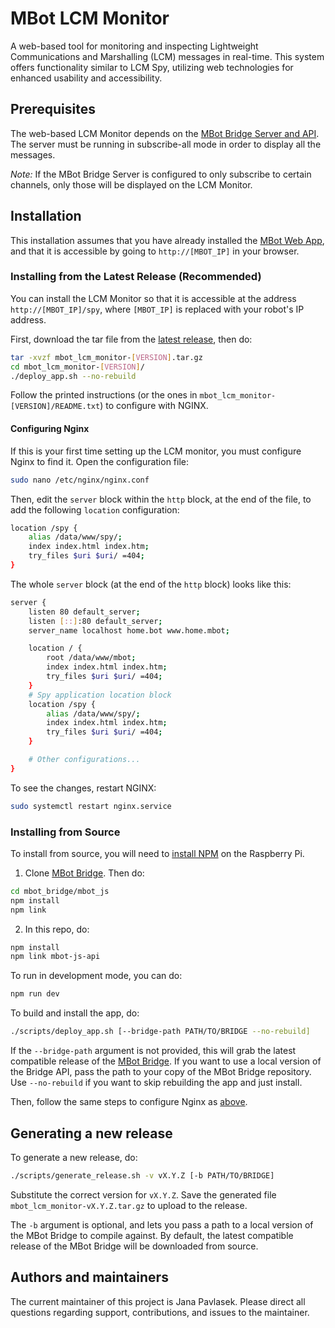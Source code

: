 # MBot LCM Monitor

A web-based tool for monitoring and inspecting Lightweight Communications and Marshalling (LCM) messages in real-time. This system offers functionality similar to LCM Spy, utilizing web technologies for enhanced usability and accessibility.

## Prerequisites

The web-based LCM Monitor depends on the [MBot Bridge Server and API](https://github.com/mbot-project/mbot_bridge/). The server must be running in subscribe-all mode in order to display all the messages.

*Note:* If the MBot Bridge Server is configured to only subscribe to certain channels, only those will be displayed on the LCM Monitor.

## Installation

This installation assumes that you have already installed the [MBot Web App](https://github.com/mbot-project/mbot_web_app), and that it is accessible by going to `http://[MBOT_IP]` in your browser.

### Installing from the Latest Release (Recommended)

You can install the LCM Monitor so that it is accessible at the address `http://[MBOT_IP]/spy`, where `[MBOT_IP]` is replaced with your robot's IP address.

First, download the tar file from the [latest release](https://github.com/mbot-project/mbot_lcm_monitor/releases), then do:
```bash
tar -xvzf mbot_lcm_monitor-[VERSION].tar.gz
cd mbot_lcm_monitor-[VERSION]/
./deploy_app.sh --no-rebuild
```
Follow the printed instructions (or the ones in `mbot_lcm_monitor-[VERSION]/README.txt`) to configure with NGINX.

#### Configuring Nginx
If this is your first time setting up the LCM monitor, you must configure Nginx to find it. Open the configuration file:
```bash
sudo nano /etc/nginx/nginx.conf
```
Then, edit the `server` block within the `http` block, at the end of the file, to add the following `location` configuration:
```bash
location /spy {
    alias /data/www/spy/;
    index index.html index.htm;
    try_files $uri $uri/ =404;
}
```
The whole `server` block (at the end of the `http` block) looks like this:
```bash
server {
    listen 80 default_server;
    listen [::]:80 default_server;
    server_name localhost home.bot www.home.mbot;

    location / {
        root /data/www/mbot;
        index index.html index.htm;
        try_files $uri $uri/ =404;
    }
    # Spy application location block
    location /spy {
        alias /data/www/spy/;
        index index.html index.htm;
        try_files $uri $uri/ =404;
    }

    # Other configurations...
}
```
To see the changes, restart NGINX:
```bash
sudo systemctl restart nginx.service
```

### Installing from Source

To install from source, you will need to [install NPM](https://github.com/mbot-project/mbot_web_app?tab=readme-ov-file#dependencies) on the Raspberry Pi.

1. Clone [MBot Bridge](https://github.com/mbot-project/mbot_bridge/). Then do:
  ```bash
  cd mbot_bridge/mbot_js
  npm install
  npm link
  ```
2. In this repo, do:
  ```bash
  npm install
  npm link mbot-js-api
  ```

To run in development mode, you can do:
```bash
npm run dev
```

To build and install the app, do:
```bash
./scripts/deploy_app.sh [--bridge-path PATH/TO/BRIDGE --no-rebuild]
```
If the `--bridge-path` argument is not provided, this will grab the latest compatible release of the [MBot Bridge](https://github.com/mbot-project/mbot_bridge/). If you want to use a local version of the Bridge API, pass the path to your copy of the MBot Bridge repository. Use `--no-rebuild` if you want to skip rebuilding the app and just install.

Then, follow the same steps to configure Nginx as [above](#configuring-nginx).

## Generating a new release

To generate a new release, do:
```bash
./scripts/generate_release.sh -v vX.Y.Z [-b PATH/TO/BRIDGE]
```
Substitute the correct version for `vX.Y.Z`. Save the generated file `mbot_lcm_monitor-vX.Y.Z.tar.gz` to upload to the release.

The `-b` argument is optional, and lets you pass a path to a local version of the MBot Bridge to compile against. By default, the latest compatible release of the MBot Bridge will be downloaded from source.

## Authors and maintainers
The current maintainer of this project is Jana Pavlasek. Please direct all questions regarding support, contributions, and issues to the maintainer.
